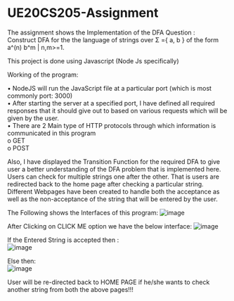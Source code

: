 # UE20CS205-Assignment

The assignment shows the Implementation of the DFA Question :                              
Construct DFA for the the language of strings over Σ ={ a, b } of the
                form a^(n) b^m  | n,m>=1.
                
This project is done using Javascript (Node Js specifically)


Working of the program:

•	NodeJS will run the JavaScript file at a particular port (which is most commonly port: 3000)                                  
•	After starting the server at a specified port, I have defined all required responses that it should give out to based on various requests which will be given by the user.         
•	There are 2 Main type of HTTP protocols through which information is communicated in this program                          
                                                    o	GET  
                                                    o	POST
    
Also, I have displayed the Transition Function for the required DFA to give user a better understanding of the DFA problem that is implemented here.                        
Users can check for multiple strings one after the other. That is users are redirected back to the home page after checking a particular string.
Different Webpages have been created to handle both the acceptance as well as the non-acceptance of the string that will be entered by the user.

The Following shows the Interfaces of this program:
![image](https://user-images.githubusercontent.com/72454785/139554776-a24530c8-7148-491b-83f9-f36570f71c53.png)

  
After Clicking on CLICK ME option we have the below interface:
![image](https://user-images.githubusercontent.com/72454785/139554782-8a4e7803-3fc4-46e6-accc-ea8d5840dce6.png)       

If the Entered String is accepted then :                             
![image](https://user-images.githubusercontent.com/72454785/139554814-03872c84-4ce4-4c0d-9da6-4569691ae113.png)                   
 
Else then:                                   
![image](https://user-images.githubusercontent.com/72454785/139554869-5c3d6488-1462-4b46-adf9-68c0e71aa4b6.png)


User will be re-directed back to HOME PAGE if he/she wants to check another string from both the above pages!!!



  
  
 

